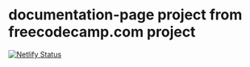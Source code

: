 # documentation-page project from freecodecamp.com project
[![Netlify Status](https://api.netlify.com/api/v1/badges/79b4e17a-1aa5-4ab9-8fce-df523cfab2d1/deploy-status)](https://app.netlify.com/sites/pensive-jackson-be0a67/deploys)
